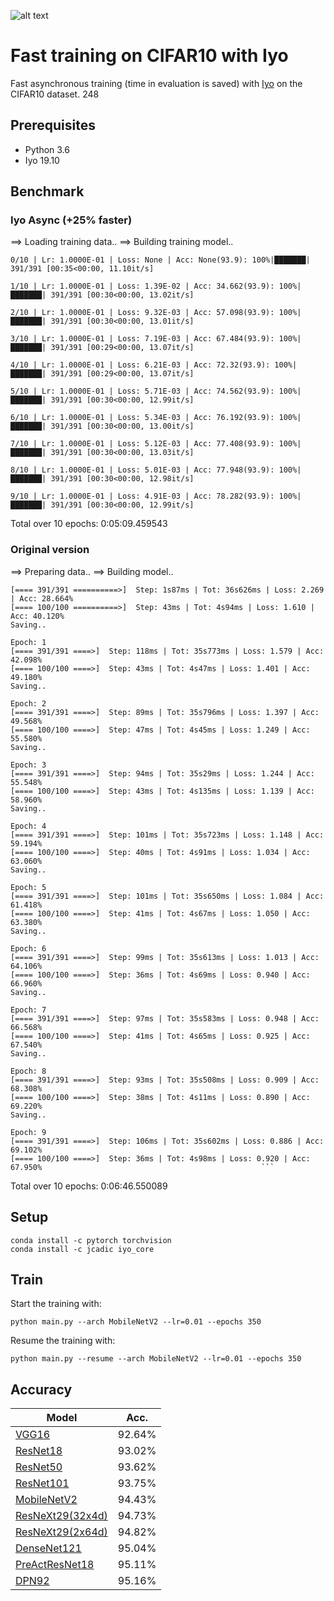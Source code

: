 ![alt text](https://raw.githubusercontent.com/JeanMaximilienCadic/CIFAR10-Iyo/master/img/cifar.jpg)

# Fast training on CIFAR10 with Iyo

Fast asynchronous training (time in evaluation is saved) with [Iyo](http://iyo.ai/) on the CIFAR10 dataset.
248
## Prerequisites
- Python 3.6
- Iyo 19.10

## Benchmark
### Iyo Async (+25% faster)
==> Loading training data..
==> Building training model..

```
0/10 | Lr: 1.0000E-01 | Loss: None | Acc: None(93.9): 100%|███████| 391/391 [00:35<00:00, 11.10it/s]

1/10 | Lr: 1.0000E-01 | Loss: 1.39E-02 | Acc: 34.662(93.9): 100%|███████| 391/391 [00:30<00:00, 13.02it/s]

2/10 | Lr: 1.0000E-01 | Loss: 9.32E-03 | Acc: 57.098(93.9): 100%|███████| 391/391 [00:30<00:00, 13.01it/s]

3/10 | Lr: 1.0000E-01 | Loss: 7.19E-03 | Acc: 67.484(93.9): 100%|███████| 391/391 [00:29<00:00, 13.07it/s]

4/10 | Lr: 1.0000E-01 | Loss: 6.21E-03 | Acc: 72.32(93.9): 100%|███████| 391/391 [00:29<00:00, 13.07it/s]

5/10 | Lr: 1.0000E-01 | Loss: 5.71E-03 | Acc: 74.562(93.9): 100%|███████| 391/391 [00:30<00:00, 12.99it/s]

6/10 | Lr: 1.0000E-01 | Loss: 5.34E-03 | Acc: 76.192(93.9): 100%|███████| 391/391 [00:30<00:00, 13.00it/s]

7/10 | Lr: 1.0000E-01 | Loss: 5.12E-03 | Acc: 77.408(93.9): 100%|███████| 391/391 [00:30<00:00, 13.03it/s]

8/10 | Lr: 1.0000E-01 | Loss: 5.01E-03 | Acc: 77.948(93.9): 100%|███████| 391/391 [00:30<00:00, 12.98it/s]

9/10 | Lr: 1.0000E-01 | Loss: 4.91E-03 | Acc: 78.282(93.9): 100%|███████| 391/391 [00:30<00:00, 12.99it/s]
```
Total over 10 epochs: 0:05:09.459543

### Original version
==> Preparing data..
==> Building model..

```Epoch: 0
[==== 391/391 ==========>]  Step: 1s87ms | Tot: 36s626ms | Loss: 2.269 | Acc: 28.664%
[==== 100/100 ==========>]  Step: 43ms | Tot: 4s94ms | Loss: 1.610 | Acc: 40.120%
Saving..

Epoch: 1
[==== 391/391 ====>]  Step: 118ms | Tot: 35s773ms | Loss: 1.579 | Acc: 42.098%
[==== 100/100 ====>]  Step: 43ms | Tot: 4s47ms | Loss: 1.401 | Acc: 49.180%
Saving..

Epoch: 2
[==== 391/391 ====>]  Step: 89ms | Tot: 35s796ms | Loss: 1.397 | Acc: 49.568%
[==== 100/100 ====>]  Step: 47ms | Tot: 4s45ms | Loss: 1.249 | Acc: 55.580%
Saving..

Epoch: 3
[==== 391/391 ====>]  Step: 94ms | Tot: 35s29ms | Loss: 1.244 | Acc: 55.548%
[==== 100/100 ====>]  Step: 43ms | Tot: 4s135ms | Loss: 1.139 | Acc: 58.960%
Saving..

Epoch: 4
[==== 391/391 ====>]  Step: 101ms | Tot: 35s723ms | Loss: 1.148 | Acc: 59.194%
[==== 100/100 ====>]  Step: 40ms | Tot: 4s91ms | Loss: 1.034 | Acc: 63.060%
Saving..

Epoch: 5
[==== 391/391 ====>]  Step: 101ms | Tot: 35s650ms | Loss: 1.084 | Acc: 61.418%
[==== 100/100 ====>]  Step: 41ms | Tot: 4s67ms | Loss: 1.050 | Acc: 63.380%
Saving..

Epoch: 6
[==== 391/391 ====>]  Step: 99ms | Tot: 35s613ms | Loss: 1.013 | Acc: 64.106%
[==== 100/100 ====>]  Step: 36ms | Tot: 4s69ms | Loss: 0.940 | Acc: 66.960%
Saving..

Epoch: 7
[==== 391/391 ====>]  Step: 97ms | Tot: 35s583ms | Loss: 0.948 | Acc: 66.568%
[==== 100/100 ====>]  Step: 41ms | Tot: 4s65ms | Loss: 0.925 | Acc: 67.540%
Saving..

Epoch: 8
[==== 391/391 ====>]  Step: 93ms | Tot: 35s508ms | Loss: 0.909 | Acc: 68.308%  
[==== 100/100 ====>]  Step: 38ms | Tot: 4s11ms | Loss: 0.890 | Acc: 69.220%
Saving..

Epoch: 9
[==== 391/391 ====>]  Step: 106ms | Tot: 35s602ms | Loss: 0.886 | Acc: 69.102%            
[==== 100/100 ====>]  Step: 36ms | Tot: 4s98ms | Loss: 0.920 | Acc: 67.950%                                                 ```                  
```
Total over 10 epochs: 0:06:46.550089




## Setup
```
conda install -c pytorch torchvision
conda install -c jcadic iyo_core
```

## Train
Start the training with:
```
python main.py --arch MobileNetV2 --lr=0.01 --epochs 350
```

Resume the training with:
```
python main.py --resume --arch MobileNetV2 --lr=0.01 --epochs 350
```


## Accuracy
| Model             | Acc.        |
| ----------------- | ----------- |
| [VGG16](https://arxiv.org/abs/1409.1556)              | 92.64%      |
| [ResNet18](https://arxiv.org/abs/1512.03385)          | 93.02%      |
| [ResNet50](https://arxiv.org/abs/1512.03385)          | 93.62%      |
| [ResNet101](https://arxiv.org/abs/1512.03385)         | 93.75%      |
| [MobileNetV2](https://arxiv.org/abs/1801.04381)       | 94.43%      |
| [ResNeXt29(32x4d)](https://arxiv.org/abs/1611.05431)  | 94.73%      |
| [ResNeXt29(2x64d)](https://arxiv.org/abs/1611.05431)  | 94.82%      |
| [DenseNet121](https://arxiv.org/abs/1608.06993)       | 95.04%      |
| [PreActResNet18](https://arxiv.org/abs/1603.05027)    | 95.11%      |
| [DPN92](https://arxiv.org/abs/1707.01629)             | 95.16%      |

